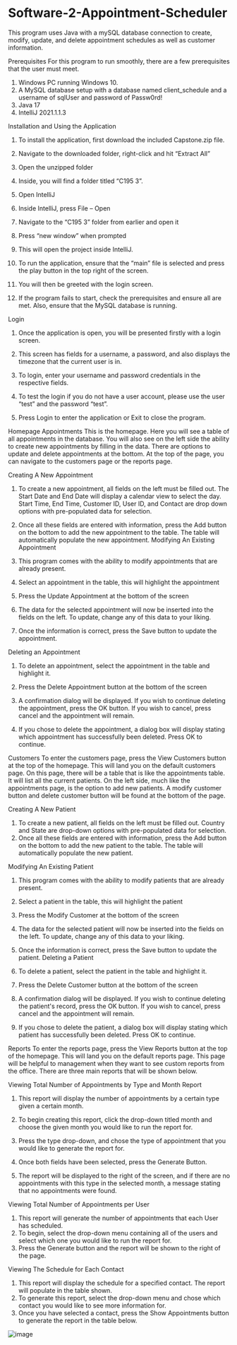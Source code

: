 # Software-2-Appointment-Scheduler

This program uses Java with a mySQL database connection to create,  modify, update, and delete appointment schedules as well as customer information. 


Prerequisites
For this program to run smoothly, there are a few prerequisites that the user must meet. 
1.	Windows PC running Windows 10.
2.	A MySQL database setup with a database named client_schedule and a username of sqlUser and password of Passw0rd!
3.	Java 17
4.	IntelliJ 2021.1.1.3

Installation and Using the Application
1.	To install the application, first download the included Capstone.zip file. 
2.	Navigate to the downloaded folder, right-click and hit “Extract All”
 
3.	Open the unzipped folder
4.	Inside, you will find a folder titled “C195 3”.
5.	Open IntelliJ
6.	Inside IntelliJ, press File – Open
7.	Navigate to the “C195 3” folder from earlier and open it
 
8.	Press “new window” when prompted
9.	This will open the project inside IntelliJ.
10.	To run the application, ensure that the “main” file is selected and press the play button in the top right of the screen. 
 
11.	You will then be greeted with the login screen.
 
12.	If the program fails to start, check the prerequisites and ensure all are met. Also, ensure that the MySQL database is running. 




Login
1.	Once the application is open, you will be presented firstly with a login screen. 
2.	This screen has fields for a username, a password, and also displays the timezone that the current user is in. 
3.	To login, enter your username and password credentials in the respective fields. 
4.	To test the login if you do not have a user account, please use the user “test” and the password “test”.
 
5.	Press Login to enter the application or Exit to close the program. 

Homepage
Appointments
This is the homepage. Here you will see a table of all appointments in the database. You will also see on the left side the ability to create new appointments by filling in the data. There are options to update and delete appointments at the bottom. At the top of the page, you can navigate to the customers page or the reports page. 
 

Creating A New Appointment
1.	To create a new appointment, all fields on the left must be filled out. The Start Date and End Date will display a calendar view to select the day. Start Time, End Time, Customer ID, User ID, and Contact are drop down options with pre-populated data for selection.
2.	Once all these fields are entered with information, press the Add button on the bottom to add the new appointment to the table. The table will automatically populate the new appointment. 
Modifying An Existing Appointment
1.	This program comes with the ability to modify appointments that are already present.
2.	Select an appointment in the table, this will highlight the appointment
3.	Press the Update Appointment at the bottom of the screen
 
4.	The data for the selected appointment will now be inserted into the fields on the left. To update, change any of this data to your liking. 
 
5.	Once the information is correct, press the Save button to update the appointment. 

Deleting an Appointment
1.	To delete an appointment, select the appointment in the table and highlight it. 
2.	Press the Delete Appointment button at the bottom of the screen
 
3.	A confirmation dialog will be displayed. If you wish to continue deleting the appointment, press the OK button. If you wish to cancel, press cancel and the appointment will remain. 
 
4.	If you chose to delete the appointment, a dialog box will display stating which appointment has successfully been deleted. Press OK to continue.
 

Customers
To enter the customers page, press the View Customers button at the top of the homepage. This will land you on the default customers page. On this page, there will be a table that is like the appointments table. It will list all the current patients. On the left side, much like the appointments page, is the option to add new patients. A modify customer button and delete customer button will be found at the bottom of the page. 
 
Creating A New Patient
1.	To create a new patient, all fields on the left must be filled out. Country and State are drop-down options with pre-populated data for selection.
2.	Once all these fields are entered with information, press the Add button on the bottom to add the new patient to the table. The table will automatically populate the new patient. 
 
Modifying An Existing Patient
1.	This program comes with the ability to modify patients that are already present.
2.	Select a patient in the table, this will highlight the patient
3.	Press the Modify Customer at the bottom of the screen
 
4.	The data for the selected patient will now be inserted into the fields on the left. To update, change any of this data to your liking. 
 
5.	Once the information is correct, press the Save button to update the patient.
Deleting a Patient
1.	To delete a patient, select the patient in the table and highlight it. 
 
2.	Press the Delete Customer button at the bottom of the screen
 
3.	A confirmation dialog will be displayed. If you wish to continue deleting the patient's record, press the OK button. If you wish to cancel, press cancel and the appointment will remain. 
 
4.	If you chose to delete the patient, a dialog box will display stating which patient has successfully been deleted. Press OK to continue.
 

 
Reports
To enter the reports page, press the View Reports button at the top of the homepage. This will land you on the default reports page. This page will be helpful to management when they want to see custom reports from the office. There are three main reports that will be shown below.
 
Viewing Total Number of Appointments by Type and Month Report
1.	This report will display the number of appointments by a certain type given a certain month.
2.	To begin creating this report, click the drop-down titled month and choose the given month you would like to run the report for. 
3.	Press the type drop-down, and chose the type of appointment that you would like to generate the report for.
 
4.	Once both fields have been selected, press the Generate Button.
5.	The report will be displayed to the right of the screen, and if there are no appointments with this type in the selected month, a message stating that no appointments were found.
 

Viewing Total Number of Appointments per User
1.	This report will generate the number of appointments that each User has scheduled.
2.	To begin, select the drop-down menu containing all of the users and select which one you would like to run the report for.
3.	Press the Generate button and the report will be shown to the right of the page. 
 

Viewing The Schedule for Each Contact
1.	 This report will display the schedule for a specified contact. The report will populate in the table shown.
2.	To generate this report, select the drop-down menu and chose which contact you would like to see more information for. 
3.	Once you have selected a contact, press the Show Appointments button to generate the report in the table below.
 

![image](https://github.com/asparkmanb/Software-2-Appointment-Scheduler/assets/26096483/1dee7e78-7763-4243-a7da-b8f370e8fdc6)
